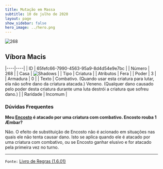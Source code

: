 ```yaml
---
title: Mutação em Massa
subtitle: 10 de julho de 2020
layout: page
show_sidebar: false
hero_image: ../hero.png
---
```


![268](https://cdn.keyforgegame.com/media/card_front/pt/479_268_5G45CCCH6W5J_pt.png)

## Víbora Macis

|----|----|
| ID | 65fefc66-7990-4563-95a9-8d4d54e9e7bc |
| Número | 268 |
| Casa | ![Shadows](https://archonarcana.com/images/thumb/e/ee/Shadows.png/22px-Shadows.png "Sombras") |
| Tipo | Criatura |
| Atributos | Fera |
| Poder | 3 |
| Armadura | 0 |
| Texto | Combativo. (Quando usar esta criatura para lutar, ela não sofre dano da criatura atacada.) Veneno. (Qualquer dano causado pelo poder desta criatura durante uma luta destrói a criatura que sofreu dano.) |
| Raridade | Incomum |

### Dúvidas Frequentes

**Meu [Encosto](/mm/257) é atacado por uma criatura com combativo.
Encosto rouba 1 Æmbar?**

Não. O efeito de substituição de Encosto não é acionado em situações
nas quais ele não tenta causar dano. Isto se aplica quando ele é atacado
por uma criatura com combativo, ou se Encosto ganhar elusivo e for
atacado pela primeira vez no turno.

<hr/>

`Fonte:` [Livro de Regras (1.6.01)](https://drive.google.com/open?id=1YNhLKUC0xfriiMwFYpDu1Go3zPJw6gYo)
